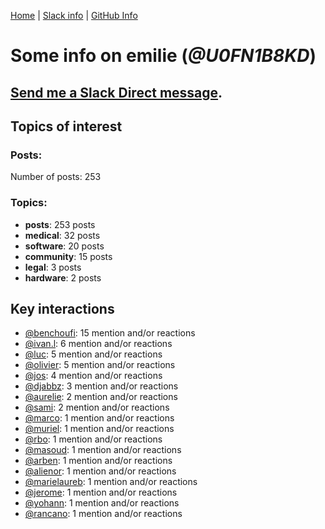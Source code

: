 [Home](https://kelu124.github.io/echommunity/) | [Slack info](https://kelu124.github.io/echommunity/) | [GitHub Info](https://kelu124.github.io/echommunity/github.html)

# Some info on __emilie__ (_@U0FN1B8KD_)


## [Send me a Slack Direct message](https://echopen.slack.com/messages/@emilie/).

## Topics of interest

### Posts: 

Number of posts: 253

### Topics:

* __posts__: 253 posts
* __medical__: 32 posts
* __software__: 20 posts
* __community__: 15 posts
* __legal__: 3 posts
* __hardware__: 2 posts

## Key interactions 

* [@benchoufi](./U0B47KC3S.md): 15 mention and/or reactions
* [@ivan.l](./U3CDR25JP.md): 6 mention and/or reactions
* [@luc](./U0AAL4W13.md): 5 mention and/or reactions
* [@olivier](./U04DFTZ7D.md): 5 mention and/or reactions
* [@jos](./U3N1SENJY.md): 4 mention and/or reactions
* [@djabbz](./U2PFHNN3C.md): 3 mention and/or reactions
* [@aurelie](./U37GZRZU6.md): 2 mention and/or reactions
* [@sami](./U2MF267L2.md): 2 mention and/or reactions
* [@marco](./U3WNEB55H.md): 1 mention and/or reactions
* [@muriel](./U0JFW4XTQ.md): 1 mention and/or reactions
* [@rbo](./U38HVMZ6K.md): 1 mention and/or reactions
* [@masoud](./U3PLYAJPJ.md): 1 mention and/or reactions
* [@arben](./U3Q46QRHU.md): 1 mention and/or reactions
* [@alienor](./U1N5Q9334.md): 1 mention and/or reactions
* [@marielaureb](./U3T7KBEMV.md): 1 mention and/or reactions
* [@jerome](./U07UEJC2H.md): 1 mention and/or reactions
* [@yohann](./U0KPE2P16.md): 1 mention and/or reactions
* [@rancano](./U3WRNP30B.md): 1 mention and/or reactions
